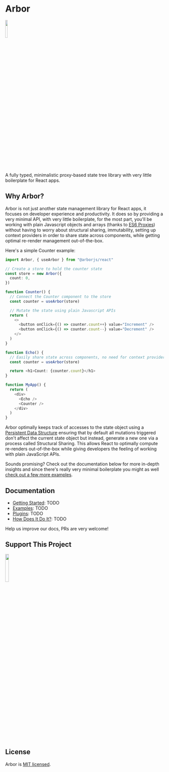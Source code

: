 # Arbor

[<img src="https://pics.paypal.com/00/s/MzUxMWFiZWUtMzU3Zi00MzgxLTg2YmUtNjRhM2U1YWUwMDg0/file.PNG" width="12%" />](https://www.paypal.com/cgi-bin/webscr?cmd=_s-xclick&hosted_button_id=E7PXJC6WW6M4S)

A fully typed, minimalistic proxy-based state tree library with very little boilerplate for React apps.

## Why Arbor?

Arbor is not just another state management library for React apps, it focuses on developer experience and productivity. It does so by providing a very minimal API, with very little boilerplate, for the most part, you'll be working with plain Javascript objects and arrays (thanks to [ES6 Proxies](https://developer.mozilla.org/en-US/docs/Web/JavaScript/Reference/Global_Objects/Proxy)) without having to worry about structural sharing, immutability, setting up context providers in order to share state across components, while getting optimal re-render management out-of-the-box.

Here's a simple Counter example:

```ts
import Arbor, { useArbor } from "@arborjs/react"

// Create a store to hold the counter state
const store = new Arbor({
  count: 0,
})

function Counter() {
  // Connect the Counter component to the store
  const counter = useArbor(store)

  // Mutate the state using plain Javascript APIs
  return (
    <>
      <button onClick={() => counter.count++} value="Increment" />
      <button onClick={() => counter.count--} value="Decrement" />
    </>
  )
}

function Echo() {
  // Easily share state across components, no need for context providers!
  const counter = useArbor(store)

  return <h1>Count: {counter.count}</h1>
}

function MyApp() {
  return (
    <div>
      <Echo />
      <Counter />
    </div>
  )
}
```

Arbor optimally keeps track of accesses to the state object using a [Persistent Data Structure](https://en.wikipedia.org/wiki/Persistent_data_structure) ensuring that by default all mutations triggered don't affect the current state object but instead, generate a new one via a process called Structural Sharing. This allows React to optimally compute re-renders out-of-the-box while giving developers the feeling of working with plain JavaScript APIs.

Sounds promising? Check out the documentation below for more in-depth insights and since there's really very minimal boilerplate you might as well [check out a few more examples]().

## Documentation

- [Getting Started](): TODO
- [Examples](): TODO
- [Plugins](): TODO
- [How Does It Do It?](): TODO

Help us improve our docs, PRs are very welcome!

## Support This Project

[<img src="https://pics.paypal.com/00/s/MzUxMWFiZWUtMzU3Zi00MzgxLTg2YmUtNjRhM2U1YWUwMDg0/file.PNG" width="15%" />](https://www.paypal.com/cgi-bin/webscr?cmd=_s-xclick&hosted_button_id=E7PXJC6WW6M4S)
## License

Arbor is [MIT licensed](./LICENSE).
